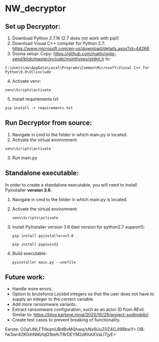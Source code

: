 # NW_decryptor


Set up Decryptor:
------
1. Download Python 2.7.16 (2.7 does not work with pip!)
2. Download Visual C++ compiler for Python 2.7:
https://www.microsoft.com/en-us/download/details.aspx?id=44266
3. Donna setup:
Copy:
https://github.com/mattn/gntp-send/blob/master/include/msinttypes/stdint.h
to:

`C:\Users\nw\AppData\Local\Programs\Common\Microsoft\Visual C++ for Python\9.0\VC\include`

4. Activate venv:

`venv\Scripts\activate`

5. Install requirements.txt

`pip install -r requirements.txt`


Run Decryptor from source:
------
1. Navigate in cmd to the folder in which main.py is located.
2. Activate the virtual environment:

`venv\Scripts\activate`

3. Run main.py


Standalone executable:
------
In order to create a standalone executable, you will need to install Pyinstaller **version 3.6**.

1. Navigate in cmd to the folder in which main.py is located.
2. Activate the virtual environment:

	`venv\Scripts\activate`
	
3. Install PyInstaller version 3.6 (last version for python2.7 support!):

	`pip install pyinstaller==3.6`
	
	`pip install pypiwin32`
	
4. Build executable:

	`pyinstaller main.py --onefile`




Future work:
------
- Handle more errors.
- Option to bruteforce Lockbit integers so that the user does not have to supply an integer to the correct variable.
- Add more ransomware variants.
- Extract ransomware configuration, such as an actor ID from REvil. Similar to: https://blog.kartone.ninja/2020/10/29/project-sodinokibi/
- Create test cases to prevent breaking of functionality.

Eerste: COa1JNLFTtIkqmUBdBvMQhwq/sNv6UuZ0Z4GJl98bwY=
OB: fw3wr42KGihNMzIqQ1befcTRrDEYM2dKhAXVaLITjyE=

